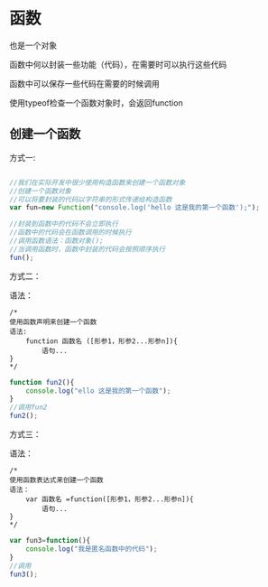 # 函数

也是一个对象

函数中何以封装一些功能（代码），在需要时可以执行这些代码

 函数中可以保存一些代码在需要的时候调用

使用typeof检查一个函数对象时，会返回function



## 创建一个函数

方式一:

```javascript

//我们在实际开发中很少使用构造函数来创建一个函数对象
//创建一个函数对象
//可以将要封装的代码以字符串的形式传递给构造函数
var fun=new Function("console.log('hello 这是我的第一个函数');");

//封装到函数中的代码不会立即执行
//函数中的代码会在函数调用的时候执行
//调用函数语法：函数对象();
//当调用函数时，函数中封装的代码会按照顺序执行
fun();
```

方式二：

语法：

```
/*
使用函数声明来创建一个函数
语法:
	function 函数名 ([形参1，形参2...形参n]){
		语句...
}
*/
```

```javascript
function fun2(){
	console.log("ello 这是我的第一个函数");
}
//调用fun2
fun2();
```

方式三：

语法：

```
/*
使用函数表达式来创建一个函数
语法：
	var 函数名 =function([形参1，形参2...形参n]){
		语句...
}
*/
```

```javascript
var fun3=function(){
    console.log("我是匿名函数中的代码");
}
//调用
fun3();
```

